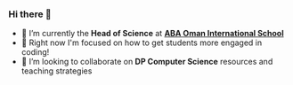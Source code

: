 ### Hi there 👋

- 🔭 I’m currently the **Head of Science** at **[ABA Oman International School](www.abaoman.org)**
- 🌱 Right now I'm focused on how to get students more engaged in coding!
- 👯 I’m looking to collaborate on **DP Computer Science** resources and teaching strategies
<!--
- 🤔 I’m looking for help with ...
- 💬 Ask me about ...
- 📫 How to reach me: ...
- ⚡ Fun fact: ...
-->

